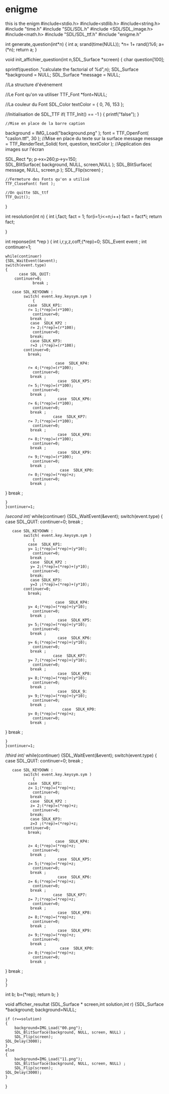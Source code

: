 # enigme
this is the enigm
#include<stdio.h>
#include<stdlib.h>
#include<string.h>
#include "time.h"
#include "SDL/SDL.h"
#include <SDL/SDL_image.h>
#include<math.h>
#include "SDL/SDL_ttf.h"
#include "enigme.h"

int generate_question(int*n)
{  int a;
	srand(time(NULL));
 *n= 1+ rand()%6;
  a=(*n);
 return a;
}

void init_affichier_question(int n,SDL_Surface *screen)
{ 
char question[100];
 
 sprintf(question ,"calculate the factorial of %d",n);
 SDL_Surface *background = NULL; 
SDL_Surface *message = NULL; 

//La structure d'événement 


//Le Font qu'on va utiliser
TTF_Font *font=NULL; 

//La couleur du Font 
SDL_Color textColor = { 0, 76, 153 }; 

//Initialisation de SDL_TTF 
	if( TTF_Init() == -1 ) { 
		printf("false"); 
	} 

	//Mise en place de la barre caption 
	

 background = IMG_Load("background.png" );
 font = TTF_OpenFont( "caslon.ttf", 30 ); 
//Mise en place du texte sur la surface message 
message = TTF_RenderText_Solid( font, question, textColor ); 
 //Application des images sur l'écran 



SDL_Rect *p; p->x=260;p->y=150;			
 SDL_BlitSurface( background, NULL,  screen,NULL );
 SDL_BlitSurface( message, NULL,  screen,p ); 
 SDL_Flip(screen) ;



	

	//Fermeture des Fonts qu'on a utilisé 
	TTF_CloseFont( font ); 

	//On quitte SDL_ttf 
	TTF_Quit(); 

	
	
}


int resolution(int n)
{ int i,fact;
  fact = 1;
 for(i=1;i<=n;i++) fact = fact*i;
 return fact;

}


int reponse(int *rep )
{ int i,r,y,z,coff;(*rep)=0;
	SDL_Event event ;
  	int continuer=1;
	
	while(continuer)
	{SDL_WaitEvent(&event);
	switch(event.type)
	{
		  case SDL_QUIT:
		continuer=0;
				break ;

       case SDL_KEYDOWN : 
            switch( event.key.keysym.sym )
                {
			  case  SDLK_KP1: 
			  r= 1;(*rep)=(r*100);
				continuer=0;
			   break ;
			   case  SDLK_KP2 :
			   r= 2;(*rep)=(r*100);
				continuer=0;
			   break;
			   case SDLK_KP3: 
			   r=3 ;(*rep)=(r*100);
			continuer=0;
			  break;
			    
                          case  SDLK_KP4: 
			  r= 4;(*rep)=(r*100);
				continuer=0;
			   break ; 
                           case  SDLK_KP5: 
			  r= 5;(*rep)=(r*100);
				continuer=0;
			   break ;
                           case  SDLK_KP6: 
			  r= 6;(*rep)=(r*100);
				continuer=0;
			   break ;
                         case  SDLK_KP7: 
			  r= 7;(*rep)=(r*100);
				continuer=0;
			   break ;
                           case  SDLK_KP8: 
			  r= 8;(*rep)=(r*100);
				continuer=0;
			   break ;
                           case  SDLK_KP9: 
			  r= 9;(*rep)=(r*100);
				continuer=0;
			   break ;
                            case  SDLK_KP0: 
			  r= 0;(*rep)=(*rep)+z;
				continuer=0;
			   break ;
}
       break ;

                 
	}
	}continuer=1;

/*second int*/
	while(continuer)
	{SDL_WaitEvent(&event);
	switch(event.type)
	{
		  case SDL_QUIT:
		continuer=0;
				break ;

       case SDL_KEYDOWN : 
            switch( event.key.keysym.sym )
                {
			  case  SDLK_KP1: 
			  y= 1;(*rep)=(*rep)+(y*10);
				continuer=0;
			   break ;
			   case  SDLK_KP2 :
			   y= 2;(*rep)=(*rep)+(y*10);
				continuer=0;
			   break;
			   case SDLK_KP3: 
			   y=3 ;(*rep)=(*rep)+(y*10);
			continuer=0;
			  break;
			    
                          case  SDLK_KP4: 
			  y= 4;(*rep)=(*rep)+(y*10);
				continuer=0;
			   break ; 
                           case  SDLK_KP5: 
			  y= 5;(*rep)=(*rep)+(y*10);
				continuer=0;
			   break ;
                           case  SDLK_KP6: 
			  y= 6;(*rep)=(*rep)+(y*10);
				continuer=0;
			   break ;
                         case  SDLK_KP7: 
			  y= 7;(*rep)=(*rep)+(y*10);
				continuer=0;
			   break ;
                           case  SDLK_KP8: 
			  y= 8;(*rep)=(*rep)+(y*10);
				continuer=0;
			   break ;
                           case  SDLK_9: 
			  y= 9;(*rep)=(*rep)+(y*10);
				continuer=0;
			   break ;
                             case  SDLK_KP0: 
			  y= 0;(*rep)=(*rep)+z;
				continuer=0;
			   break ;
}
       break ;

                 
	}
	}continuer=1;

/*third int*/
while(continuer)
	{SDL_WaitEvent(&event);
	switch(event.type)
	{
		  case SDL_QUIT:
		continuer=0;
				break ;

       case SDL_KEYDOWN : 
            switch( event.key.keysym.sym )
                {
			  case  SDLK_KP1: 
			  z= 1;(*rep)=(*rep)+z;
				continuer=0;
			   break ;
			   case  SDLK_KP2 :
			   z= 2;(*rep)=(*rep)+z;
				continuer=0;
			   break;
			   case SDLK_KP3: 
			   z=3 ;(*rep)=(*rep)+z;
			continuer=0;
			  break;
			    
                          case  SDLK_KP4: 
			  z= 4;(*rep)=(*rep)+z;
				continuer=0;
			   break ; 
                           case  SDLK_KP5: 
			  z= 5;(*rep)=(*rep)+z;
				continuer=0;
			   break ;
                           case  SDLK_KP6: 
			  z= 6;(*rep)=(*rep)+z;
				continuer=0;
			   break ;
                         case  SDLK_KP7: 
			  z= 7;(*rep)=(*rep)+z;
				continuer=0;
			   break ;
                           case  SDLK_KP8: 
			  z= 8;(*rep)=(*rep)+z;
				continuer=0;
			   break ;
                           case  SDLK_KP9: 
			  z= 9;(*rep)=(*rep)+z;
				continuer=0;
			   break ;
                            case  SDLK_KP0: 
			  z= 0;(*rep)=(*rep)+z;
				continuer=0;
			   break ;
}
       break ;

                 
	}
	}


int b; b=(*rep);
return b;
}


void afficher_resultat (SDL_Surface * screen,int solution,int r)
 {SDL_Surface *background; background=NULL;
 
 	if (r==solution)
 	{
 		background=IMG_Load("00.png");
 		SDL_BlitSurface(background, NULL, screen, NULL) ;
        SDL_Flip(screen);
	SDL_Delay(3000);
 	}
 	else
 	{
 		background=IMG_Load("11.png");
 		SDL_BlitSurface(background, NULL, screen, NULL) ;
        SDL_Flip(screen);
	SDL_Delay(3000);
 	}
 }
